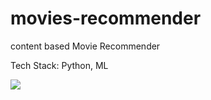 # movies-recommender

content based Movie Recommender 

Tech Stack: Python, ML  

<image src='/app_image.png' />
